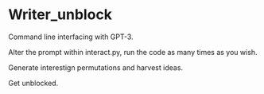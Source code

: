 # Writer_unblock

Command line interfacing with GPT-3.

Alter the prompt within interact.py, run the code as many times as you wish.

Generate interestign permutations and harvest ideas.

Get unblocked. 

